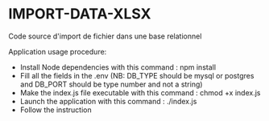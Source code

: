 # IMPORT-DATA-XLSX
Code source d'import de fichier dans une base relationnel

Application usage procedure:
- Install Node dependencies with this command : npm install
- Fill all the fields in the .env (NB: DB_TYPE should be mysql or   postgres and DB_PORT should be type number and not a string)
- Make the index.js file executable with this command : chmod +x index.js
- Launch the application with this command : ./index.js
- Follow the instruction